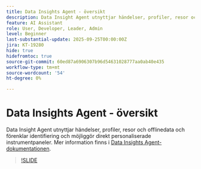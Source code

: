 ```yaml
---
title: Data Insights Agent - översikt
description: Data Insight Agent utnyttjar händelser, profiler, resor och offlinedata och förenklar identifiering och möjliggör direkt personaliserade instrumentpaneler.
feature: AI Assistant
role: User, Developer, Leader, Admin
level: Beginner
last-substantial-update: 2025-09-25T00:00:00Z
jira: KT-19280
hide: true
hidefromtoc: true
source-git-commit: 60ed87a6906307b96d54631028777aa0ab40e435
workflow-type: tm+mt
source-wordcount: '54'
ht-degree: 0%

---
```


# Data Insights Agent - översikt

Data Insight Agent utnyttjar händelser, profiler, resor och offlinedata och förenklar identifiering och möjliggör direkt personaliserade instrumentpaneler. Mer information finns i [Data Insights Agent-dokumentationen](https://experienceleague.adobe.com/sv/docs/analytics-platform/using/cja-overview/cja-b2c-overview/data-analysis-ai).

>[!SLIDE](data-insights-agent-overview)
